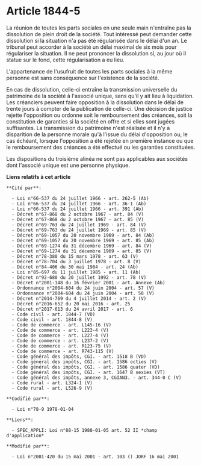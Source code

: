 # Article 1844-5

La réunion de toutes les parts sociales en une seule main n'entraîne pas la dissolution de plein droit de la société. Tout
intéressé peut demander cette dissolution si la situation n'a pas été régularisée dans le délai d'un an. Le tribunal peut
accorder à la société un délai maximal de six mois pour régulariser la situation. Il ne peut prononcer la dissolution si, au
jour où il statue sur le fond, cette régularisation a eu lieu.

L'appartenance de l'usufruit de toutes les parts sociales à la même personne est sans conséquence sur l'existence de la
société.

En cas de dissolution, celle-ci entraîne la transmission universelle du patrimoine de la société à l'associé unique, sans
qu'il y ait lieu à liquidation. Les créanciers peuvent faire opposition à la dissolution dans le délai de trente jours à
compter de la publication de celle-ci. Une décision de justice rejette l'opposition ou ordonne soit le remboursement des
créances, soit la constitution de garanties si la société en offre et si elles sont jugées suffisantes. La transmission du
patrimoine n'est réalisée et il n'y a disparition de la personne morale qu'à l'issue du délai d'opposition ou, le cas
échéant, lorsque l'opposition a été rejetée en première instance ou que le remboursement des créances a été effectué ou les
garanties constituées.

Les dispositions du troisième alinéa ne sont pas applicables aux sociétés dont l'associé unique est une personne physique.

**Liens relatifs à cet article**

	**Cité par**:

	  - Loi n°66-537 du 24 juillet 1966 - art. 262-5 (Ab)
	  - Loi n°66-537 du 24 juillet 1966 - art. 36-1 (Ab)
	  - Loi n°66-537 du 24 juillet 1966 - art. 391 (Ab)
	  - Décret n°67-868 du 2 octobre 1967 - art. 84 (V)
	  - Décret n°67-868 du 2 octobre 1967 - art. 85 (V)
	  - Décret n°69-763 du 24 juillet 1969 - art. 84 (V)
	  - Décret n°69-763 du 24 juillet 1969 - art. 85 (V)
	  - Décret n°69-1057 du 20 novembre 1969 - art. 84 (Ab)
	  - Décret n°69-1057 du 20 novembre 1969 - art. 85 (Ab)
	  - Décret n°69-1274 du 31 décembre 1969 - art. 84 (V)
	  - Décret n°69-1274 du 31 décembre 1969 - art. 85 (V)
	  - Décret n°78-380 du 15 mars 1978 - art. 63 (V)
	  - Décret n°78-704 du 3 juillet 1978 - art. 8 (V)
	  - Décret n°84-406 du 30 mai 1984 - art. 24 (Ab)
	  - Loi n°85-697 du 11 juillet 1985 - art. 11 (Ab)
	  - Décret n°92-680 du 20 juillet 1992 - art. 78 (V)
	  - Décret n°2001-148 du 16 février 2001 - art. Annexe (Ab)
	  - Ordonnance n°2004-604 du 24 juin 2004 - art. 57 (V)
	  - Ordonnance n°2004-604 du 24 juin 2004 - art. 58 (V)
	  - Décret n°2014-769 du 4 juillet 2014 - art. 2 (V)
	  - Décret n°2016-652 du 20 mai 2016 - art. 25
	  - Décret n°2017-613 du 24 avril 2017 - art. 6
	  - Code civil - art. 1844-7 (VD)
	  - Code civil - art. 1844-8 (V)
	  - Code de commerce - art. L145-16 (V)
	  - Code de commerce - art. L223-4 (V)
	  - Code de commerce - art. L227-4 (V)
	  - Code de commerce - art. L237-2 (V)
	  - Code de commerce - art. R123-75 (V)
	  - Code de commerce - art. R743-115 (V)
	  - Code général des impôts, CGI. - art. 1518 B (VD)
	  - Code général des impôts, CGI. - art. 1586 octies (V)
	  - Code général des impôts, CGI. - art. 1586 quater (VD)
	  - Code général des impôts, CGI. - art. 1647 B sexies (VT)
	  - Code général des impôts, annexe 3, CGIAN3. - art. 344-0 C (V)
	  - Code rural - art. L324-1 (V)
	  - Code rural - art. L526-9 (V)

	**Codifié par**:

	  - Loi n°78-9 1978-01-04

	**Liens**:

	  - SPEC_APPLI: Loi n°88-15 1988-01-05 art. 52 II *champ d'application*

	**Modifié par**:

	  - Loi n°2001-420 du 15 mai 2001 - art. 103 () JORF 16 mai 2001
